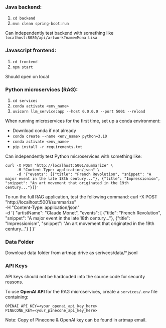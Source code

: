 ### Java backend:
1. `cd backend`
2. `mvn clean spring-boot:run`

Can independently test backend with something like `localhost:8080/api/artwork?name=Mona Lisa`


### Javascript frontend:
1. `cd frontend`
2. `npm start`

Should open on local


### Python microservices (RAG):
1. `cd services`
2. `conda activate <env_name>`
3. `uvicorn llm_service:app --host 0.0.0.0 --port 5001 --reload`

When running microservices for the first time, set up a conda environment:
- Download conda if not already
- `conda create --name <env_name> python=3.10`
- `conda activate <env_name>`
- `pip install -r requirements.txt`

Can independently test Python microservices with something like:
```
curl -X POST "http://localhost:5001/summarize" \
     -H "Content-Type: application/json" \
     -d '{"events": [{"title": "French Revolution", "snippet": "A major event in the late 18th century..."}, {"title": "Impressionism", "snippet": "An art movement that originated in the 19th century..."}]}'
```

To run the full RAG application, test the following command:
curl -X POST "http://localhost:5001/summarize" \
     -H "Content-Type: application/json" \
     -d '{
            "artistName": "Claude Monet",
            "events": [
                {"title": "French Revolution", "snippet": "A major event in the late 18th century..."},
                {"title": "Impressionism", "snippet": "An art movement that originated in the 19th century..."}
            ]
         }'

### Data Folder
Download data folder from artmap drive as serivces/data/*.jsonl

### API Keys
API keys should not be hardcoded into the source code for security reasons.

To use **OpenAI API** for the RAG microservices, create a `services/.env` file containing:
```
OPENAI_API_KEY=<your_openai_api_key_here>
PINECONE_KEY=<your_pinecone_api_key_here>
```
Note: Copy of Pinecone & OpenAI key can be found in artmap email.